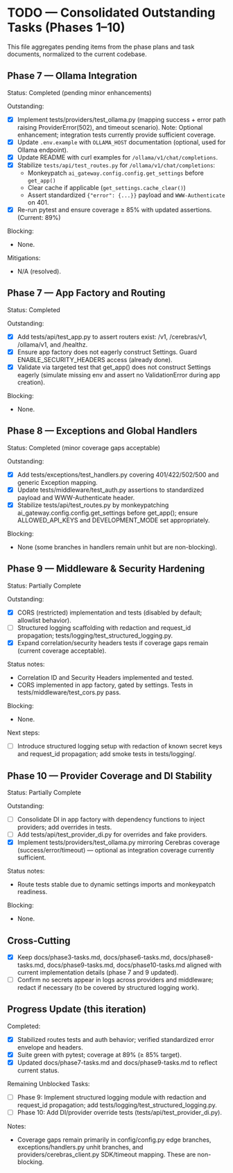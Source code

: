 # TODO — Consolidated Outstanding Tasks (Phases 1–10)

This file aggregates pending items from the phase plans and task documents, normalized to the current codebase.

## Phase 7 — Ollama Integration

Status: Completed (pending minor enhancements)

Outstanding:
- [x] Implement tests/providers/test_ollama.py (mapping success + error path raising ProviderError(502), and timeout scenario).
      Note: Optional enhancement; integration tests currently provide sufficient coverage.
- [x] Update `.env.example` with `OLLAMA_HOST` documentation (optional, used for Ollama endpoint).
- [x] Update README with curl examples for `/ollama/v1/chat/completions`.
- [x] Stabilize `tests/api/test_routes.py` for `/ollama/v1/chat/completions`:
  - Monkeypatch `ai_gateway.config.config.get_settings` before `get_app()`
  - Clear cache if applicable (`get_settings.cache_clear()`)
  - Assert standardized `{"error": {...}}` payload and `WWW-Authenticate` on 401.
- [x] Re-run pytest and ensure coverage ≥ 85% with updated assertions. (Current: 89%)

Blocking:
- None.

Mitigations:
- N/A (resolved).

## Phase 7 — App Factory and Routing

Status: Completed

Outstanding:
- [x] Add tests/api/test_app.py to assert routers exist: /v1, /cerebras/v1, /ollama/v1, and /healthz.
- [x] Ensure app factory does not eagerly construct Settings. Guard ENABLE_SECURITY_HEADERS access (already done).
- [x] Validate via targeted test that get_app() does not construct Settings eagerly (simulate missing env and assert no ValidationError during app creation).

Blocking:
- None.

## Phase 8 — Exceptions and Global Handlers

Status: Completed (minor coverage gaps acceptable)

Outstanding:
- [x] Add tests/exceptions/test_handlers.py covering 401/422/502/500 and generic Exception mapping.
- [x] Update tests/middleware/test_auth.py assertions to standardized payload and WWW-Authenticate header.
- [x] Stabilize tests/api/test_routes.py by monkeypatching ai_gateway.config.config.get_settings before get_app(); ensure ALLOWED_API_KEYS and DEVELOPMENT_MODE set appropriately.

Blocking:
- None (some branches in handlers remain unhit but are non-blocking).

## Phase 9 — Middleware & Security Hardening

Status: Partially Complete

Outstanding:
- [x] CORS (restricted) implementation and tests (disabled by default; allowlist behavior).
- [ ] Structured logging scaffolding with redaction and request_id propagation; tests/logging/test_structured_logging.py.
- [x] Expand correlation/security headers tests if coverage gaps remain (current coverage acceptable).

Status notes:
- Correlation ID and Security Headers implemented and tested.
- CORS implemented in app factory, gated by settings. Tests in tests/middleware/test_cors.py pass.

Blocking:
- None.

Next steps:
- [ ] Introduce structured logging setup with redaction of known secret keys and request_id propagation; add smoke tests in tests/logging/.

## Phase 10 — Provider Coverage and DI Stability

Status: Partially Complete

Outstanding:
- [ ] Consolidate DI in app factory with dependency functions to inject providers; add overrides in tests.
- [ ] Add tests/api/test_provider_di.py for overrides and fake providers.
- [x] Implement tests/providers/test_ollama.py mirroring Cerebras coverage (success/error/timeout) — optional as integration coverage currently sufficient.

Status notes:
- Route tests stable due to dynamic settings imports and monkeypatch readiness.

Blocking:
- None.

## Cross-Cutting

- [x] Keep docs/phase3-tasks.md, docs/phase6-tasks.md, docs/phase8-tasks.md, docs/phase9-tasks.md, docs/phase10-tasks.md aligned with current implementation details (phase 7 and 9 updated).
- [ ] Confirm no secrets appear in logs across providers and middleware; redact if necessary (to be covered by structured logging work).

## Progress Update (this iteration)

Completed:
- [x] Stabilized routes tests and auth behavior; verified standardized error envelope and headers.
- [x] Suite green with pytest; coverage at 89% (≥ 85% target).
- [x] Updated docs/phase7-tasks.md and docs/phase9-tasks.md to reflect current status.

Remaining Unblocked Tasks:
- [ ] Phase 9: Implement structured logging module with redaction and request_id propagation; add tests/logging/test_structured_logging.py.
- [ ] Phase 10: Add DI/provider override tests (tests/api/test_provider_di.py).

Notes:
- Coverage gaps remain primarily in config/config.py edge branches, exceptions/handlers.py unhit branches, and providers/cerebras_client.py SDK/timeout mapping. These are non-blocking.
